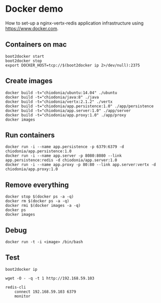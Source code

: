# Docker demo
How to set-up a nginx-vertx-redis application infrastructure using https://www.docker.com.

## Containers on mac
```
boot2docker start
boot2docker stop
export DOCKER_HOST=tcp://$(boot2docker ip 2>/dev/null):2375
```

## Create images
```
docker build -t="chiodonia/ubuntu:14.04" ./ubuntu
docker build -t="chiodonia/java:8" ./java
docker build -t="chiodonia/vertx:2.1.2" ./vertx
docker build -t="chiodonia/app.persistence:1.0" ./app/persistence
docker build -t="chiodonia/app.server:1.0" ./app/server
docker build -t="chiodonia/app.proxy:1.0" ./app/proxy
docker images
```
## Run containers
```
docker run -i --name app.persistence -p 6379:6379 -d chiodonia/app.persistence:1.0
docker run -i --name app.server -p 8080:8080 --link app.persistence:redis -d chiodonia/app.server:1.0
docker run -i --name app.proxy -p 80:80 --link app.server:vertx -d chiodonia/app.proxy:1.0
```

## Remove everything
```
docker stop $(docker ps -a -q)
docker rm $(docker ps -a -q)
docker rmi $(docker images -a -q)
docker ps
docker images
```

## Debug
```
docker run -t -i <image> /bin/bash
```

## Test
```
boot2docker ip

wget -O - -q -t 1 http://192.168.59.103

redis-cli 
	connect 192.168.59.103 6379
	monitor
```
